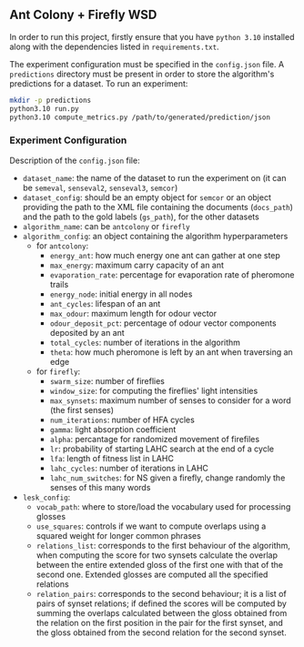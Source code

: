 ## Ant Colony + Firefly WSD

In order to run this project, firstly ensure that you have `python 3.10` installed along with the dependencies listed in `requirements.txt`.

The experiment configuration must be specified in the `config.json` file. A `predictions` directory must be present in order to store the algorithm's predictions for a dataset. To run an experiment:

``` bash
mkdir -p predictions
python3.10 run.py
python3.10 compute_metrics.py /path/to/generated/prediction/json
```

### Experiment Configuration

Description of the `config.json` file:
 * `dataset_name`: the name of the dataset to run the experiment on (it can be `semeval`, `senseval2`, `senseval3`, `semcor`)
 * `dataset_config`: should be an empty object for `semcor` or an object providing the path to the XML file containing the documents (`docs_path`) and the path to the gold labels (`gs_path`), for the other datasets
 * `algorithm_name`: can be `antcolony` or `firefly`
 * `algorithm_config`: an object containing the algorithm hyperparameters
     * for `antcolony`:
         * `energy_ant`: how much energy one ant can gather at one step
         * `max_energy`: maximum carry capacity of an ant
         * `evaporation_rate`: percentage for evaporation rate of pheromone trails
         * `energy_node`: initial energy in all nodes
         * `ant_cycles`: lifespan of an ant
         * `max_odour`: maximum length for odour vector
         * `odour_deposit_pct`: percentage of odour vector components deposited by an ant
         * `total_cycles`: number of iterations in the algorithm
         * `theta`: how much pheromone is left by an ant when traversing an edge
     * for `firefly`:
         * `swarm_size`: number of fireflies
         * `window_size`: for computing the fireflies' light intensities
         * `max_synsets`: maximum number of senses to consider for a word (the first senses)
         * `num_iterations`: number of HFA cycles
         * `gamma`: light absorption coefficient
         * `alpha`: percantage for randomized movement of firefiles
         * `lr`: probability of starting LAHC search at the end of a cycle
         * `lfa`: length of fitness list in LAHC
         * `lahc_cycles`: number of iterations in LAHC
         * `lahc_num_switches`: for NS given a firefly, change randomly the senses of this many words
 * `lesk_config`:
     * `vocab_path`: where to store/load the vocabulary used for processing glosses
     * `use_squares`: controls if we want to compute overlaps using a squared weight for longer common phrases
     * `relations_list`: corresponds to the first behaviour of the algorithm, when computing the score for two synsets calculate the overlap between the entire extended gloss of the first one with that of the second one. Extended glosses are computed all the specified relations
     * `relation_pairs`: corresponds to the second behaviour; it is a list of pairs of synset relations; if defined the scores will be computed by summing the overlaps calculated between the gloss obtained from the relation on the first position in the pair for the first synset, and the gloss obtained from the second relation for the second synset.
